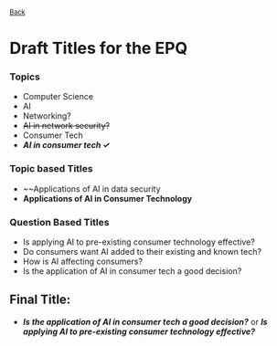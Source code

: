 <sup> [Back](EPQ) </sup>
# Draft Titles for the EPQ
### Topics
* Computer Science
* AI
* Networking?
* ~~AI in network security?~~
* Consumer Tech
* **_AI in consumer tech ✓_**
### Topic based Titles
* ~~Applications of AI in data security
* **Applications of AI in Consumer Technology**
### Question Based Titles
* Is applying AI to pre-existing consumer technology effective?
* Do consumers want AI added to their existing and known tech?
* How is AI affecting consumers?
* Is the application of AI in consumer tech a good decision?

## Final Title:
* __*Is the application of AI in consumer tech a good decision?*__ or __*Is applying AI to pre-existing consumer technology effective?*__
